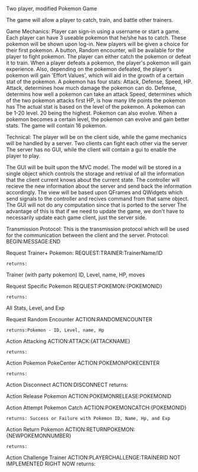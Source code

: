 Two player, modified Pokemon Game

The game will allow a player to catch, train, and battle other trainers.

Game Mechanics:
Player can sign-in using a username or start a game.
Each player can have 3 useable pokemon that he/she has to catch.
These pokemon will be shown upon log-in. New players will be given a choice for their first pokemon.
A button, Random encounter, will be available for the player to fight pokemon. 
The player can either catch the pokemon or defeat it to train. 
When a player defeats a pokemon, the player's pokemon will gain experience. 
Also, depending on the pokemon defeated, the player's pokemon will gain 'Effort Values', which will aid in the growth of a certain stat of the pokemon.
A pokemon has four stats: Attack, Defense, Speed, HP. 
	Attack, determines how much damage the pokemon can do.
	Defense, determins how well a pokemon can take an attack
	Speed, determines which of the two pokemon attacks first
	HP, is how many life points the pokemon has
The actual stat is based on the level of the pokemon. A pokemon can be 1-20 level. 20 being the highest. 
Pokemon can also evolve. When a pokemon becomes a certain level, the pokemon can evolve and gain better stats.
The game will contain 16 pokemon.

Technical:
The player will be on the client side, while the game mechanics will be handled by a server.
Two clients can fight each other via the server
The server has no GUI, while the client will contain a gui to enable the player to play.

The GUI will be built upon the MVC model. 
	The model will be stored in a single object which controls the storage and retrival of all the information that the client current knows about the current state.
	The controller will recieve the new information about the server and send back the information accordingly. 
	The view will be based upon QFrames and QWidgets which send signals to the controller and recives command from that same object.
The GUI will not do any computation since that is ported to the server
	The advantage of this is that if we need to update the game, we don't have to necessarily update each game client, just the server side.

Transmission Protocol:
This is the transmission protocol which will be used for the communication between the client and the server.
Protocol: 
BEGIN:MESSAGE:END


Request Trainer+ Pokemon:
REQUEST:TRAINER:TrainerName/ID

    returns: 
Trainer (with party pokemon)
ID, Level, name, HP, moves

Request Specific Pokemon
REQUEST:POKEMON:{POKEMONID}

    returns:
All Stats, Level, and Exp

Request Random Encounter
ACTION:RANDOMENCOUNTER

    returns:Pokemon - ID, Level, name, Hp

Action Attacking
ACTION:ATTACK:{ATTACKNAME}

    returns:

Action Pokemon PokeCenter
ACTION:POKEMONPOKECENTER

    returns:
Action Disconnect 
ACTION:DISCONNECT
    returns:

Action Release Pokemon
ACTION:POKEMONRELEASE:POKEMONID

Action Attempt Pokemon Catch
ACTION:POKEMONCATCH:{POKEMONID}

    returns: Success or Failure with Pokemon ID, Name, Hp, and Exp
Action Return Pokemon
ACTION:RETURNPOKEMON:{NEWPOKEMONNUMBER}

    returns: 

Action Challenge Trainer
ACTION:PLAYERCHALLENGE:TRAINERID
    NOT IMPLEMENTED RIGHT NOW
    returns:

